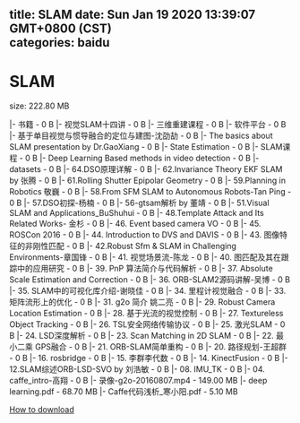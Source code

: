 
title: SLAM
date: Sun Jan 19 2020 13:39:07 GMT+0800 (CST)    
categories: baidu
---

# SLAM
size: 222.80 MB
 
 
|- 书籍 - 0 B
|- 视觉SLAM十四讲 - 0 B
|- 三维重建课程 - 0 B
|- 软件平台 - 0 B
|- 基于单目视觉与惯导融合的定位与建图-沈劭劼 - 0 B
|- The basics about SLAM presentation by Dr.GaoXiang - 0 B
|- State Estimation - 0 B
|- SLAM课程 - 0 B
|- Deep Learning Based methods in video detection - 0 B
|- datasets - 0 B
|- 64.DSO原理详解 - 0 B
|- 62.Invariance Theory EKF SLAM by 张腾 - 0 B
|- 61.Rolling Shutter Epipolar Geometry - 0 B
|- 59.Planning in Robotics 敬巍 - 0 B
|- 58.From SFM SLAM to Autonomous Robots-Tan Ping - 0 B
|- 57.DSO初探-杨楠 - 0 B
|- 56-gtsam解析 by 董靖 - 0 B
|- 51.Visual SLAM and Applications_BuShuhui - 0 B
|- 48.Template Attack and Its Related Works- 金杉 - 0 B
|- 46. Event based camera VO - 0 B
|- 45. ROSCon 2016 - 0 B
|- 44. Introduction to DVS and DAVIS - 0 B
|- 43. 图像特征的非刚性匹配 - 0 B
|- 42.Robust Sfm & SLAM in Challenging Environments-章国锋 - 0 B
|- 41. 视觉场景流-陈龙 - 0 B
|- 40. 图匹配及其在跟踪中的应用研究 - 0 B
|- 39. PnP 算法简介与代码解析 - 0 B
|- 37. Absolute Scale Estimation and Correction - 0 B
|- 36. ORB-SLAM2源码讲解-吴博 - 0 B
|- 35. SLAM中的可视化库介绍-谢晓佳 - 0 B
|- 34. 里程计视觉融合 - 0 B
|- 33. 矩阵流形上的优化 - 0 B
|- 31. g2o 简介 姚二亮 - 0 B
|- 29. Robust Camera Location Estimation - 0 B
|- 28. 基于光流的视觉控制 - 0 B
|- 27. Textureless Object Tracking - 0 B
|- 26. TSL安全网络传输协议 - 0 B
|- 25. 激光SLAM - 0 B
|- 24. LSD深度解析 - 0 B
|- 23. Scan Matching in 2D SLAM - 0 B
|- 22. 最小二乘 GPS融合 - 0 B
|- 21. ORB-SLAM简单重构 - 0 B
|- 20. 路径规划-王超群 - 0 B
|- 16. rosbridge - 0 B
|- 15. 李群李代数 - 0 B
|- 14. KinectFusion - 0 B
|- 12.SLAM综述ORB-LSD-SVO by 刘浩敏 - 0 B
|- 08. IMU_TK - 0 B
|- 04. caffe_intro-高翔 - 0 B
|- 录像-g2o-20160807.mp4 - 149.00 MB
|- deep learning.pdf - 68.70 MB
|- Caffe代码浅析_寒小阳.pdf - 5.10 MB

[How to download](https://bpcam.bemobtrk.com/go/2ceec3aa-1ca2-46d6-b9ff-aaa5c184517c?jno=3431)